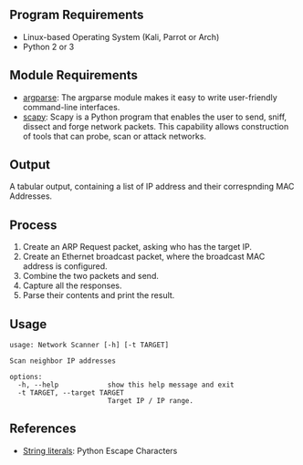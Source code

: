 ## Program Requirements

* Linux-based Operating System (Kali, Parrot or Arch)
* Python 2 or 3

## Module Requirements

* [argparse](https://docs.python.org/3/library/argparse.html?highlight=argparse): The argparse module makes it easy to write user-friendly command-line interfaces.
* [scapy](https://scapy.readthedocs.io/en/latest/): Scapy is a Python program that enables the user to send, sniff, dissect and forge network packets. This capability allows construction of tools that can probe, scan or attack networks.

## Output

A tabular output, containing a list of IP address and their correspnding MAC Addresses.

## Process

1. Create an ARP Request packet, asking who has the target IP.
2. Create an Ethernet broadcast packet, where the broadcast MAC address is configured.
3. Combine the two packets and send.
4. Capture all the responses.
5. Parse their contents and print the result.

## Usage

```
usage: Network Scanner [-h] [-t TARGET]

Scan neighbor IP addresses

options:
  -h, --help            show this help message and exit
  -t TARGET, --target TARGET
                        Target IP / IP range.
```

## References

* [String literals](https://docs.python.org/2.0/ref/strings.html): Python Escape Characters
